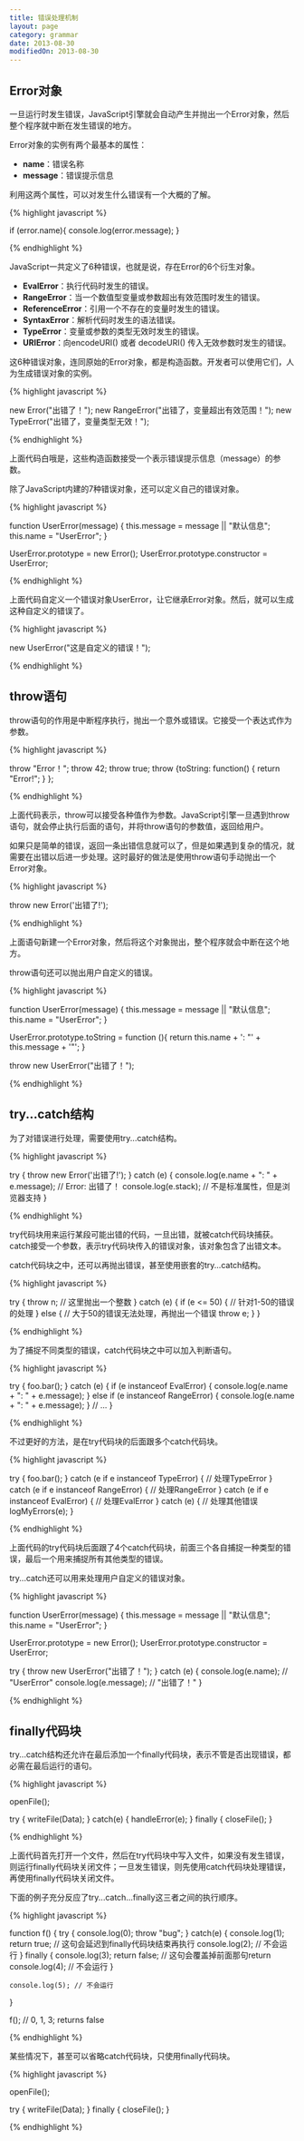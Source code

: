 ```yaml
---
title: 错误处理机制
layout: page
category: grammar
date: 2013-08-30
modifiedOn: 2013-08-30
---
```


## Error对象

一旦运行时发生错误，JavaScript引擎就会自动产生并抛出一个Error对象，然后整个程序就中断在发生错误的地方。

Error对象的实例有两个最基本的属性：

- **name**：错误名称
- **message**：错误提示信息

利用这两个属性，可以对发生什么错误有一个大概的了解。

{% highlight javascript %}

if (error.name){
	console.log(error.message);
}

{% endhighlight %}

JavaScript一共定义了6种错误，也就是说，存在Error的6个衍生对象。

- **EvalError**：执行代码时发生的错误。
- **RangeError**：当一个数值型变量或参数超出有效范围时发生的错误。
- **ReferenceError**：引用一个不存在的变量时发生的错误。
- **SyntaxError**：解析代码时发生的语法错误。
- **TypeError**：变量或参数的类型无效时发生的错误。
- **URIError**：向encodeURI() 或者 decodeURI() 传入无效参数时发生的错误。

这6种错误对象，连同原始的Error对象，都是构造函数。开发者可以使用它们，人为生成错误对象的实例。

{% highlight javascript %}

new Error("出错了！");
new RangeError("出错了，变量超出有效范围！");
new TypeError("出错了，变量类型无效！");

{% endhighlight %}

上面代码白哦是，这些构造函数接受一个表示错误提示信息（message）的参数。

除了JavaScript内建的7种错误对象，还可以定义自己的错误对象。

{% highlight javascript %}

function UserError(message) {
   this.message = message || "默认信息";
   this.name = "UserError";
}

UserError.prototype = new Error();
UserError.prototype.constructor = UserError;

{% endhighlight %}

上面代码自定义一个错误对象UserError，让它继承Error对象。然后，就可以生成这种自定义的错误了。

{% highlight javascript %}

new UserError("这是自定义的错误！");

{% endhighlight %}

## throw语句

throw语句的作用是中断程序执行，抛出一个意外或错误。它接受一个表达式作为参数。

{% highlight javascript %}

throw "Error！"; 
throw 42;
throw true;
throw {toString: function() { return "Error!"; } };

{% endhighlight %}

上面代码表示，throw可以接受各种值作为参数。JavaScript引擎一旦遇到throw语句，就会停止执行后面的语句，并将throw语句的参数值，返回给用户。

如果只是简单的错误，返回一条出错信息就可以了，但是如果遇到复杂的情况，就需要在出错以后进一步处理。这时最好的做法是使用throw语句手动抛出一个Error对象。

{% highlight javascript %}

throw new Error('出错了!');

{% endhighlight %}

上面语句新建一个Error对象，然后将这个对象抛出，整个程序就会中断在这个地方。

throw语句还可以抛出用户自定义的错误。

{% highlight javascript %}

function UserError(message) {
   this.message = message || "默认信息";
   this.name = "UserError";
}

UserError.prototype.toString = function (){
  return this.name + ': "' + this.message + '"';
}

throw new UserError("出错了！");

{% endhighlight %}

## try...catch结构

为了对错误进行处理，需要使用try...catch结构。

{% highlight javascript %}

try {
    throw new Error('出错了!');
} catch (e) {
    console.log(e.name + ": " + e.message);  // Error: 出错了！
    console.log(e.stack);  // 不是标准属性，但是浏览器支持
}

{% endhighlight %}

try代码块用来运行某段可能出错的代码，一旦出错，就被catch代码块捕获。catch接受一个参数，表示try代码块传入的错误对象，该对象包含了出错文本。

catch代码块之中，还可以再抛出错误，甚至使用嵌套的try...catch结构。

{% highlight javascript %}

try {
   throw n; // 这里抛出一个整数
} catch (e) {
   if (e <= 50) {
      // 针对1-50的错误的处理
   } else {
      // 大于50的错误无法处理，再抛出一个错误
      throw e;
   }
}

{% endhighlight %}

为了捕捉不同类型的错误，catch代码块之中可以加入判断语句。

{% highlight javascript %}

try {
  foo.bar();
} catch (e) {
  if (e instanceof EvalError) {
    console.log(e.name + ": " + e.message);
  } else if (e instanceof RangeError) {
    console.log(e.name + ": " + e.message);
  }
  // ... 
}

{% endhighlight %}

不过更好的方法，是在try代码块的后面跟多个catch代码块。

{% highlight javascript %}

try {
   foo.bar();
} catch (e if e instanceof TypeError) {
   // 处理TypeError
} catch (e if e instanceof RangeError) {
   // 处理RangeError
} catch (e if e instanceof EvalError) {
   // 处理EvalError
} catch (e) {
   // 处理其他错误
   logMyErrors(e); 
}

{% endhighlight %}

上面代码的try代码块后面跟了4个catch代码块，前面三个各自捕捉一种类型的错误，最后一个用来捕捉所有其他类型的错误。

try...catch还可以用来处理用户自定义的错误对象。

{% highlight javascript %}

function UserError(message) {
   this.message = message || "默认信息";
   this.name = "UserError";
}

UserError.prototype = new Error();
UserError.prototype.constructor = UserError;

try {
  throw new UserError("出错了！");
} catch (e) {
  console.log(e.name);     // "UserError"
  console.log(e.message);  // "出错了！"
}

{% endhighlight %}

## finally代码块

try...catch结构还允许在最后添加一个finally代码块，表示不管是否出现错误，都必需在最后运行的语句。

{% highlight javascript %}

openFile();

try {
   writeFile(Data);
} catch(e) {
    handleError(e);
} finally {
   closeFile();
}

{% endhighlight %}

上面代码首先打开一个文件，然后在try代码块中写入文件，如果没有发生错误，则运行finally代码块关闭文件；一旦发生错误，则先使用catch代码块处理错误，再使用finally代码块关闭文件。

下面的例子充分反应了try...catch...finally这三者之间的执行顺序。

{% highlight javascript %}

function f() {
    try {
        console.log(0);
        throw "bug";
    } catch(e) {
        console.log(1);
        return true; // 这句会延迟到finally代码块结束再执行
        console.log(2); // 不会运行
    } finally {
        console.log(3);
        return false; // 这句会覆盖掉前面那句return
        console.log(4); // 不会运行
    }
    
    console.log(5); // 不会运行
}

f(); // 0, 1, 3; returns false

{% endhighlight %}

某些情况下，甚至可以省略catch代码块，只使用finally代码块。

{% highlight javascript %}

openFile();

try {
   writeFile(Data);
} finally {
   closeFile();
}

{% endhighlight %}
